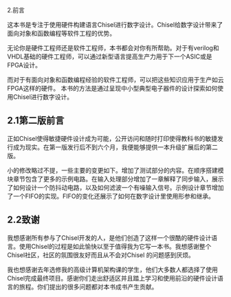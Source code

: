 2.前言

这本书是专注于使用硬件构建语言Chisel进行数字设计。Chisel给数字设计带来了面向对象和函数编程等软件工程的优势。

​	无论你是硬件工程师还是软件工程师，本书都会对你有所帮助。对于有verilog和VHDL基础的硬件工程师，可以通过新型语言提高生产力用于下一个ASIC或是FPGA设计。

​	而对于有面向对象和函数编程经验的软件工程师，可以把这些知识应用于生产如云FPGA这样的硬件。
本书的方法是通过呈现中小型典型电子器件的设计探索如何使用Chisel进行数字设计。

## 2.1第二版前言

​	正如Chisel使得敏捷硬件设计成为可能，公开访问和随时打印使得教科书的敏捷发行成为现实。在第一版发行后不到六个月，我便能够提供一本升级扩展后的第二版。

​	小的修改略过不提，一些主要的变更如下。增加了测试部分的内容。在顺序搭建模块章节包含了更多的示例电路。在输入处理部分增加了一章解释了同步输入，展示了如何设计一个防抖动电路，以及如何滤波一个有噪输入信号。示例设计章节增加了一个FIFO的实现。FIFO的变化还展示了如何在数字设计里使用形参和继承。

## 2.2致谢

​	我想感谢所有参与了Chisel开发的人，是他们创造了这样一个很酷的硬件设计语言。使用Chisel的过程是如此愉快以至于值得我为它写一本书。我想感谢整个Chisel社区，社区的氛围很友好而且从不会对Chisel 的问题感到厌烦。

​	我也想感谢去年选修我的高级计算机架构课的学生，他们大多数人都选择了使用Chisel完成最终项目。感谢你们走出舒适区并且踏上学习和使用前沿的硬件设计语言的旅程。你们提出的很多问题都对本书成书产生贡献。
